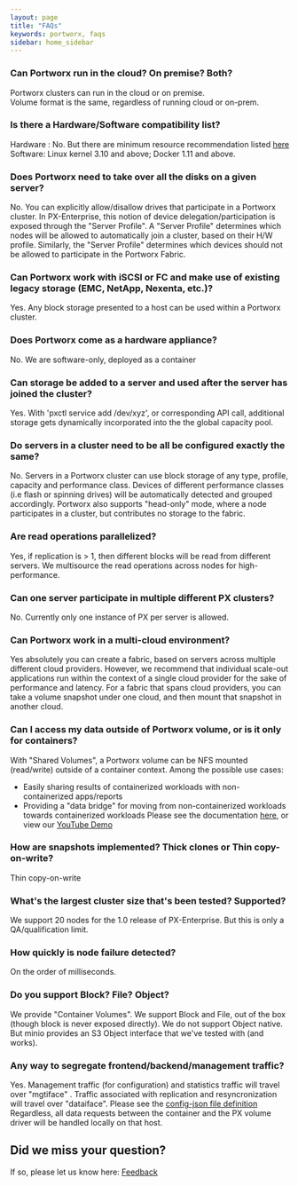 ```yaml
---
layout: page
title: "FAQs"
keywords: portworx, faqs
sidebar: home_sidebar
---
```


### Can Portworx run in the cloud?   On premise?   Both?
Portworx clusters can run in the cloud or on premise.  
Volume format is the same, regardless of running cloud or on-prem.

### Is there a Hardware/Software compatibility list?
Hardware : No. But there are minimum resource recommendation listed [here](get-started-px-enterprise.html#step-1-verify-requirements) 
Software:   Linux kernel 3.10 and above;     Docker 1.11 and above.

### Does Portworx need to take over all the disks on a given server?
No.  You can explicitly allow/disallow drives that participate in a Portworx cluster.
In PX-Enterprise, this notion of device delegation/participation is exposed through the "Server Profile".
A "Server Profile" determines which nodes will be allowed to automatically join a cluster, based on their H/W profile.
Similarly, the "Server Profile" determines which devices should not be allowed to participate in the Portworx Fabric.

### Can Portworx work with iSCSI or FC and make use of existing legacy storage (EMC, NetApp, Nexenta, etc.)?
Yes. Any block storage presented to a host can be used within a Portworx cluster.

### Does Portworx come as a hardware appliance?
No.  We are software-only, deployed as a container

### Can storage be added to a server and used after the server has joined the cluster?
Yes.   With 'pxctl service add /dev/xyz', or corresponding API call, additional storage gets dynamically incorporated into the the global capacity pool.

### Do servers in a cluster need to be all be configured exactly the same?
No.  Servers in a Portworx cluster can use block storage of any type, profile, capacity and performance class.
Devices of different performance classes (i.e flash or spinning drives) will be automatically detected and grouped accordingly.
Portworx also supports "head-only" mode, where a node participates in a cluster, but contributes no storage to the fabric.

### Are read operations parallelized?
Yes, if replication is > 1, then different blocks will be read from different servers.   We multisource the read operations across nodes for high-performance.

### Can one server participate in multiple different PX clusters?
No.  Currently only one instance of PX per server is allowed.  

### Can Portworx work in a multi-cloud environment?
Yes absolutely you can create a fabric, based on servers across multiple different cloud providers.
However, we recommend that individual scale-out applications run within the context of a single cloud provider for the sake of performance and latency.    For a fabric that spans cloud providers, you can take a volume snapshot under one cloud, and then mount that snapshot in another cloud.

### Can I access my data outside of Portworx volume, or is it only for containers?
With "Shared Volumes", a Portworx volume can be NFS mounted (read/write) outside of a container context.
Among the possible use cases:
   * Easily sharing results of containerized workloads with non-containerized apps/reports
   * Providing a "data bridge" for moving from non-containerized workloads towards containerized workloads
Please see the documentation [here](/shared-volumes.html), or view our [YouTube Demo](https://www.youtube.com/watch?v=AIVABlClYAU)

### How are snapshots implemented?    Thick clones or Thin copy-on-write?
Thin copy-on-write

### What's the largest cluster size that's been tested?  Supported?
We support 20 nodes for the 1.0 release of PX-Enterprise.  But this is only a QA/qualification limit.

### How quickly is node failure detected?
On the order of milliseconds. 

### Do you support Block?  File?   Object?
We provide "Container Volumes".   We support Block and File, out of the box (though block is never exposed directly).
We do not support Object native.   But minio provides an S3 Object interface that we've tested with (and works).

### Any way to segregate frontend/backend/management traffic?
Yes.  Management traffic (for configuration) and statistics traffic will travel over "mgtiface" .
Traffic associated with replication and resyncronization will travel over "dataiface".
Please see the [config-json file definition](/config-json.html )
Regardless, all data requests between the container and the PX volume driver will be handled locally on that host.

## Did we miss your question? 
If so, please let us know here: <a class="email" title="Submit feedback" href="#" onclick="javascript:window.location='mailto:{{site.feedback_email}}?subject={{site.feedback_subject_line}} f eedback&body=I have some feedback about the {{page.title}} page: ' + window.location.href;"><i class="fa fa-envelope-o"></i> Feedback</a>
